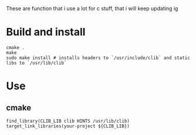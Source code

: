 These are function that i use a lot for c stuff, that i will keep updating ig


# Build and install
```
cmake .
make
sudo make install # installs headers to `/usr/include/clib` and static libs to `/usr/lib/clib`
```
# Use 
## cmake
```
find_library(CLIB_LIB clib HINTS /usr/lib/clib)
target_link_libraries(your-project ${CLIB_LIB})
```

